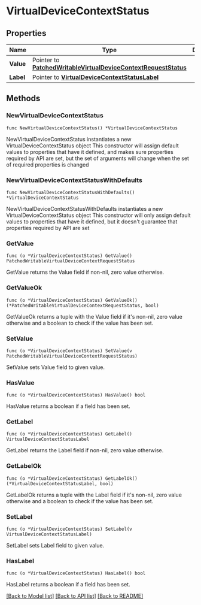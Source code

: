 # VirtualDeviceContextStatus

## Properties

Name | Type | Description | Notes
------------ | ------------- | ------------- | -------------
**Value** | Pointer to [**PatchedWritableVirtualDeviceContextRequestStatus**](PatchedWritableVirtualDeviceContextRequestStatus.md) |  | [optional] 
**Label** | Pointer to [**VirtualDeviceContextStatusLabel**](VirtualDeviceContextStatusLabel.md) |  | [optional] 

## Methods

### NewVirtualDeviceContextStatus

`func NewVirtualDeviceContextStatus() *VirtualDeviceContextStatus`

NewVirtualDeviceContextStatus instantiates a new VirtualDeviceContextStatus object
This constructor will assign default values to properties that have it defined,
and makes sure properties required by API are set, but the set of arguments
will change when the set of required properties is changed

### NewVirtualDeviceContextStatusWithDefaults

`func NewVirtualDeviceContextStatusWithDefaults() *VirtualDeviceContextStatus`

NewVirtualDeviceContextStatusWithDefaults instantiates a new VirtualDeviceContextStatus object
This constructor will only assign default values to properties that have it defined,
but it doesn't guarantee that properties required by API are set

### GetValue

`func (o *VirtualDeviceContextStatus) GetValue() PatchedWritableVirtualDeviceContextRequestStatus`

GetValue returns the Value field if non-nil, zero value otherwise.

### GetValueOk

`func (o *VirtualDeviceContextStatus) GetValueOk() (*PatchedWritableVirtualDeviceContextRequestStatus, bool)`

GetValueOk returns a tuple with the Value field if it's non-nil, zero value otherwise
and a boolean to check if the value has been set.

### SetValue

`func (o *VirtualDeviceContextStatus) SetValue(v PatchedWritableVirtualDeviceContextRequestStatus)`

SetValue sets Value field to given value.

### HasValue

`func (o *VirtualDeviceContextStatus) HasValue() bool`

HasValue returns a boolean if a field has been set.

### GetLabel

`func (o *VirtualDeviceContextStatus) GetLabel() VirtualDeviceContextStatusLabel`

GetLabel returns the Label field if non-nil, zero value otherwise.

### GetLabelOk

`func (o *VirtualDeviceContextStatus) GetLabelOk() (*VirtualDeviceContextStatusLabel, bool)`

GetLabelOk returns a tuple with the Label field if it's non-nil, zero value otherwise
and a boolean to check if the value has been set.

### SetLabel

`func (o *VirtualDeviceContextStatus) SetLabel(v VirtualDeviceContextStatusLabel)`

SetLabel sets Label field to given value.

### HasLabel

`func (o *VirtualDeviceContextStatus) HasLabel() bool`

HasLabel returns a boolean if a field has been set.


[[Back to Model list]](../README.md#documentation-for-models) [[Back to API list]](../README.md#documentation-for-api-endpoints) [[Back to README]](../README.md)


